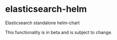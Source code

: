 # elasticsearch-helm
Elasticsearch standalone helm-chart 

This functionality is in beta and is subject to change.

